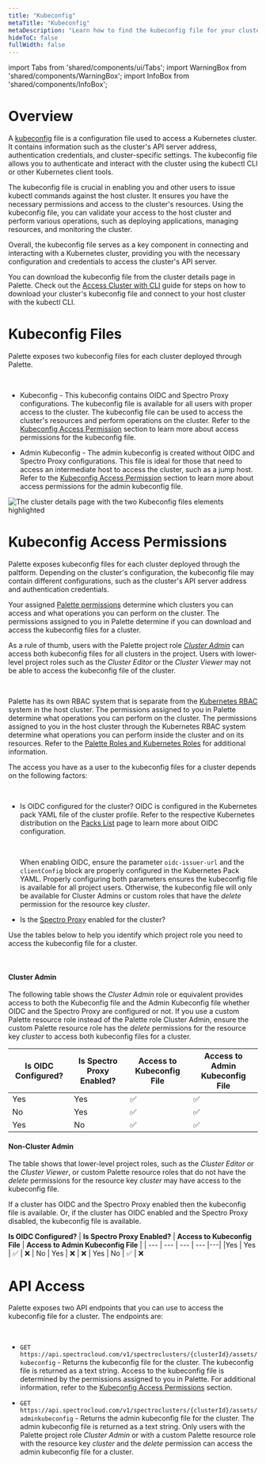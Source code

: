 ```yaml
---
title: "Kubeconfig"
metaTitle: "Kubeconfig"
metaDescription: "Learn how to find the kubeconfig file for your cluster and how permissions are managed."
hideToC: false
fullWidth: false
---
```


import Tabs from 'shared/components/ui/Tabs';
import WarningBox from 'shared/components/WarningBox';
import InfoBox from 'shared/components/InfoBox';


# Overview

A [kubeconfig](https://kubernetes.io/docs/concepts/configuration/organize-cluster-access-kubeconfig/) file is a configuration file used to access a Kubernetes cluster. It contains information such as the cluster's API server address, authentication credentials, and cluster-specific settings. The kubeconfig file allows you to authenticate and interact with the cluster using the kubectl CLI or other Kubernetes client tools.


The kubeconfig file is crucial in enabling you and other users to issue kubectl commands against the host cluster. It ensures you have the necessary permissions and access to the cluster's resources. Using the kubeconfig file, you can validate your access to the host cluster and perform various operations, such as deploying applications, managing resources, and monitoring the cluster.

Overall, the kubeconfig file serves as a key component in connecting and interacting with a Kubernetes cluster, providing you with the necessary configuration and credentials to access the cluster's API server.


You can download the kubeconfig file from the cluster details page in Palette. Check out the [Access Cluster with CLI](/clusters/cluster-management/palette-webctl) guide for steps on how to download your cluster's kubeconfig file and connect to your host cluster with the kubectl CLI.

# Kubeconfig Files

Palette exposes two kubeconfig files for each cluster deployed through Palette.

<br />

* Kubeconfig - This kubeconfig contains OIDC and Spectro Proxy configurations. The kubeconfig file is available for all users with proper access to the cluster. The kubeconfig file can be used to access the cluster's resources and perform operations on the cluster. Refer to the [Kubeconfig Access Permission](kubeconfigaccesspermissions) section to learn more about access permissions for the kubeconfig file.


* Admin Kubeconfig - The admin kubeconfig is created without OIDC and Spectro Proxy configurations. This file is ideal for those that need to access an intermediate host to access the cluster, such as a jump host. Refer to the [Kubeconfig Access Permission](kubeconfigaccesspermissions) section to learn more about access permissions for the admin kubeconfig file.

![The cluster details page with the two Kubeconfig files elements highlighted](/clusters_cluster--management_kubeconfig_cluster-details-kubeconfig-files.png)

# Kubeconfig Access Permissions

Palette exposes kubeconfig files for each cluster deployed through the paltform. Depending on the cluster's configuration, the kubeconfig file may contain different configurations, such as the cluster's API server address and authentication credentials. 

Your assigned [Palette permissions](/user-management/palette-rbac/project-scope-roles-permissions) determine which clusters you can access and what operations you can perform on the cluster. The permissions assigned to you in Palette determine if you can download and access the kubeconfig files for a cluster. 

As a rule of thumb, users with the Palette project role [*Cluster Admin*](/user-management/palette-rbac/project-scope-roles-permissions#cluster) can access both kubeconfig files for all clusters in the project. Users with lower-level project roles such as the  *Cluster Editor* or the *Cluster Viewer* may not be able to access the kubeconfig file of the cluster. 

<br />

<InfoBox>

Palette has its own RBAC system that is separate from the [Kubernetes RBAC](https://kubernetes.io/docs/reference/access-authn-authz/rbac/) system in the host cluster. The permissions assigned to you in Palette determine what operations you can perform on the cluster. The permissions assigned to you in the host cluster through the Kubernetes RBAC system determine what operations you can perform inside the cluster and on its resources. Refer to the [Palette Roles and Kubernetes Roles](/clusters/cluster-management/cluster-rbac#paletterolesandkubernetesroles) for additional information.

</InfoBox>


The access you have as a user to the kubeconfig files for a cluster depends on the following factors:

<br />

* Is OIDC configured for the cluster? OIDC is configured in the Kubernetes pack YAML file of the cluster profile. Refer to the respective Kubernetes distribution on the [Packs List](/integrations) page to learn more about OIDC configuration.

  <br />

  <WarningBox>

    When enabling OIDC, ensure the parameter `oidc-issuer-url` and the `clientConfig` block are properly configured in the Kubernetes Pack YAML. Properly configuring both parameters ensures the kubeconfig file is available for all project users. Otherwise, the kubeconfig file will only be available for Cluster Admins or custom roles that have the *delete* permission for the resource key *cluster*.

  </WarningBox>


* Is the [Spectro Proxy](/integrations/frp) enabled for the cluster?



Use the tables below to help you identify which project role you need to access the kubeconfig file for a cluster.

<br />

#### Cluster Admin

The following table shows the *Cluster Admin* role or equivalent provides access to both the Kubeconfig file and the Admin Kubeconfig file whether OIDC and the Spectro Proxy are configured or not. If you use a custom Palette resource role instead of the Palette role Cluster Admin, ensure the custom Palette resource role has the *delete* permissions for the resource key *cluster* to access both kubeconfig files for a cluster.


 **Is OIDC Configured?** | **Is Spectro Proxy Enabled?** | **Access to Kubeconfig File** | **Access to Admin Kubeconfig File** |
 --- | --- | --- | --- |
Yes | Yes | ✅ | ✅ |
No | Yes| ✅ | ✅ |
Yes | No | ✅ | ✅ |

#### Non-Cluster Admin

The table shows that lower-level project roles, such as the *Cluster Editor* or the *Cluster Viewer*, or custom Palette resource roles that do not have the *delete* permissions for the resource key *cluster* may have access to the kubeconfig file.

If a cluster has OIDC and the Spectro Proxy enabled then the kubeconfig file is available. Or, if the cluster has OIDC enabled and the Spectro Proxy disabled, the kubeconfig file is available.


 **Is OIDC Configured?** | **Is Spectro Proxy Enabled?** | **Access to Kubeconfig File** | **Access to Admin Kubeconfig File** |
| --- | --- | --- | --- |---|
|Yes | Yes | ✅ | ❌
| No | Yes | ❌ | ❌
| Yes | No | ✅ | ❌


# API Access

Palette exposes two API endpoints that you can use to access the kubeconfig file for a cluster. The endpoints are:

<br />

* `GET https://api.spectrocloud.com/v1/spectroclusters/{clusterId}/assets/kubeconfig` - Returns the kubeconfig file for the cluster. The kubeconfig file is returned as a text string. Access to the kubeconfig file is determined by the permissions assigned to you in Palette.  For additional information, refer to the [Kubeconfig Access Permissions](#kubeconfigaccesspermissions) section. 


* `GET https://api.spectrocloud.com/v1/spectroclusters/{clusterId}/assets/adminkubeconfig` - Returns the admin kubeconfig file for the cluster. The admin kubeconfig file is returned as a text string. Only users with the Palette project role *Cluster Admin* or with a custom Palette resource role with the resource key *cluster* and the *delete* permission can access the admin kubeconfig file for a cluster.